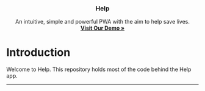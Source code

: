 <p align="center">
  <h3 align="center">Help</h3>
  <p align="center">
    An intuitive, simple and powerful PWA with the aim to help save lives.
    <br>
    <a href="https://dev.fetchhelp.co.uk"><strong>Visit Our Demo &raquo;</strong></a>
  </p>
</p>
                  

# Introduction


Welcome to Help. This repository holds most of the code behind the Help app.
<hr>
